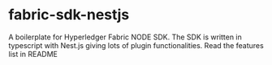 # fabric-sdk-nestjs
A boilerplate for Hyperledger Fabric NODE SDK. The SDK is written in typescript with Nest.js giving lots of plugin functionalities. Read the features list in README
